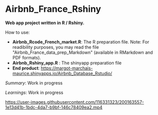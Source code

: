 # Airbnb_France_Rshiny

**Web app project written in R / Rshiny.**

How to use:

* **Airbnb_Rcode_French_market.R**: The R preparation file. Note: For readibility purposes, you may read the file "Airbnb_France_data_prep_Markdown" (available in RMarkdown and PDF formats).
* **Airbnb_Rshiny_app.R** : The shinyapp preparation file
* **End product**: https://margot-marchais-maurice.shinyapps.io/Airbnb_Database_Rstudio/

_Summary_: Work in progress

_Learnings_: Work in progress







https://user-images.githubusercontent.com/116331323/200163557-1e13d41b-1bdc-4da7-b9bf-146c78409ea2.mp4

